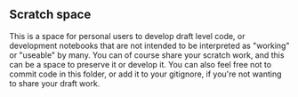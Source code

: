## Scratch space
This is a space for personal users to develop draft level code, or development notebooks that are not intended to be interpreted as "working" or "useable" by many. You can of course share your scratch work, and this can be a space to preserve it or develop it. You can also feel free not to commit code in this folder, or add it to your gitignore, if you're not wanting to share your draft work. 